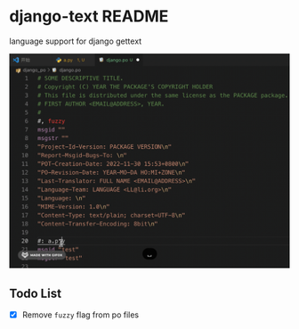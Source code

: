 # django-text README

language support for django gettext

![image info](./images/guide.gif)

## Todo List

- [x] Remove `fuzzy` flag from po files